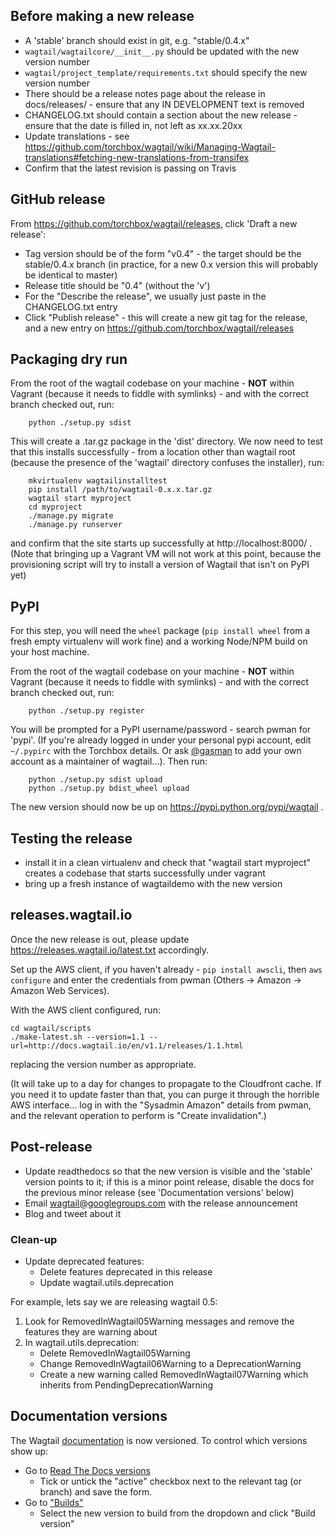 ## Before making a new release

* A 'stable' branch should exist in git, e.g. "stable/0.4.x"
* `wagtail/wagtailcore/__init__.py` should be updated with the new version number
* `wagtail/project_template/requirements.txt` should specify the new version number
* There should be a release notes page about the release in docs/releases/ - ensure that any IN DEVELOPMENT text is removed
* CHANGELOG.txt should contain a section about the new release - ensure that the date is filled in, not left as xx.xx.20xx
* Update translations - see https://github.com/torchbox/wagtail/wiki/Managing-Wagtail-translations#fetching-new-translations-from-transifex
* Confirm that the latest revision is passing on Travis 

## GitHub release

From https://github.com/torchbox/wagtail/releases, click 'Draft a new release':

* Tag version should be of the form "v0.4" - the target should be the stable/0.4.x branch (in practice, for a new 0.x version this will probably be identical to master)
* Release title should be "0.4" (without the 'v')
* For the "Describe the release", we usually just paste in the CHANGELOG.txt entry
* Click "Publish release" - this will create a new git tag for the release, and a new entry on https://github.com/torchbox/wagtail/releases

## Packaging dry run

From the root of the wagtail codebase on your machine - **NOT** within Vagrant (because it needs to fiddle with symlinks) - and with the correct branch checked out, run:

        python ./setup.py sdist

This will create a .tar.gz package in the 'dist' directory. We now need to test that this installs successfully - from a location other than wagtail root (because the presence of the 'wagtail' directory confuses the installer), run:

        mkvirtualenv wagtailinstalltest
        pip install /path/to/wagtail-0.x.x.tar.gz
        wagtail start myproject
        cd myproject
        ./manage.py migrate
        ./manage.py runserver

and confirm that the site starts up successfully at http://localhost:8000/ . (Note that bringing up a Vagrant VM will not work at this point, because the provisioning script will try to install a version of Wagtail that isn't on PyPI yet)

## PyPI

For this step, you will need the `wheel` package (`pip install wheel` from a fresh empty virtualenv will work fine) and a working Node/NPM build on your host machine.

From the root of the wagtail codebase on your machine - **NOT** within Vagrant (because it needs to fiddle with symlinks) - and with the correct branch checked out, run:

        python ./setup.py register

You will be prompted for a PyPI username/password - search pwman for 'pypi'. (If you're already logged in under your personal pypi account, edit `~/.pypirc` with the Torchbox details. Or ask [@gasman](https://github.com/gasman) to add your own account as a maintainer of wagtail...). Then run:

        python ./setup.py sdist upload
        python ./setup.py bdist_wheel upload

The new version should now be up on https://pypi.python.org/pypi/wagtail .

## Testing the release

  - install it in a clean virtualenv and check that "wagtail start myproject" creates a codebase that starts successfully under vagrant
  - bring up a fresh instance of wagtaildemo with the new version

## releases.wagtail.io

Once the new release is out, please update https://releases.wagtail.io/latest.txt accordingly.

Set up the AWS client, if you haven't already - `pip install awscli`, then `aws configure` and enter the credentials from pwman (Others -> Amazon -> Amazon Web Services).

With the AWS client configured, run:

    cd wagtail/scripts
    ./make-latest.sh --version=1.1 --url=http://docs.wagtail.io/en/v1.1/releases/1.1.html

replacing the version number as appropriate.

(It will take up to a day for changes to propagate to the Cloudfront cache. If you need it to update faster than that, you can purge it through the horrible AWS interface... log in with the "Sysadmin Amazon" details from pwman, and the relevant operation to perform is "Create invalidation".)

## Post-release

* Update readthedocs so that the new version is visible and the 'stable' version points to it; if this is a minor point release, disable the docs for the previous minor release (see 'Documentation versions' below)
* Email wagtail@googlegroups.com with the release announcement
* Blog and tweet about it

### Clean-up

* Update deprecated features:
    - Delete features deprecated in this release
    - Update wagtail.utils.deprecation

For example, lets say we are releasing wagtail 0.5:

1. Look for RemovedInWagtail05Warning messages and remove the features they are warning about
2. In wagtail.utils.deprecation:
    - Delete RemovedInWagtail05Warning
    - Change RemovedInWagtail06Warning to a DeprecationWarning
    - Create a new warning called RemovedInWagtail07Warning which inherits from PendingDeprecationWarning

## Documentation versions

The Wagtail [documentation](http://docs.wagtail.io) is now versioned. To control which versions show up:

* Go to [Read The Docs versions](https://readthedocs.org/dashboard/wagtail/versions/)
    - Tick or untick the "active" checkbox next to the relevant tag (or branch) and save the form.
* Go to ["Builds"](https://readthedocs.org/builds/wagtail/)
  - Select the new version to build from the dropdown and click "Build version"